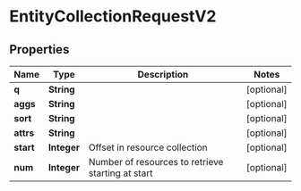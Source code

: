 
# EntityCollectionRequestV2

## Properties
Name | Type | Description | Notes
------------ | ------------- | ------------- | -------------
**q** | **String** |  |  [optional]
**aggs** | **String** |  |  [optional]
**sort** | **String** |  |  [optional]
**attrs** | **String** |  |  [optional]
**start** | **Integer** | Offset in resource collection |  [optional]
**num** | **Integer** | Number of resources to retrieve starting at start |  [optional]




